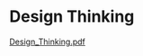 # Design Thinking

[Design_Thinking.pdf](https://github.com/watcharapon-w/BADS7105-CRM-analytics-and-intelligence/blob/main/Homework%2012%20-%20Design%20Thinking/HW12%20Design%20Thinking.pdf)